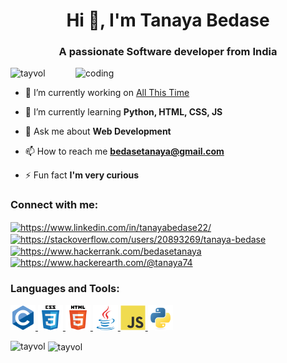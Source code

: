 <h1 align="center">Hi 👋, I'm Tanaya Bedase</h1>
<h3 align="center">A passionate Software developer from India</h3>
<img align="right" alt="coding" width="400" src="https://i.pinimg.com/originals/9a/67/f3/9a67f3e4f07b2a74062e61ff4fd72668.gif"
<p align="left"> <img src="https://komarev.com/ghpvc/?username=tayvol&label=Profile%20views&color=0e75b6&style=flat" alt="tayvol" /> </p>

- 🔭 I’m currently working on [All This Time](https://tayvol.github.io/allthistime/)

- 🌱 I’m currently learning **Python, HTML, CSS, JS**

- 💬 Ask me about **Web Development**

- 📫 How to reach me **bedasetanaya@gmail.com**

- ⚡ Fun fact **I'm very curious**

<h3 align="left">Connect with me:</h3>
<p align="left">
<a href="https://linkedin.com/in/https://www.linkedin.com/in/tanayabedase22/" target="blank"><img align="center" src="https://raw.githubusercontent.com/rahuldkjain/github-profile-readme-generator/master/src/images/icons/Social/linked-in-alt.svg" alt="https://www.linkedin.com/in/tanayabedase22/" height="30" width="40" /></a>
<a href="https://stackoverflow.com/users/https://stackoverflow.com/users/20893269/tanaya-bedase" target="blank"><img align="center" src="https://raw.githubusercontent.com/rahuldkjain/github-profile-readme-generator/master/src/images/icons/Social/stack-overflow.svg" alt="https://stackoverflow.com/users/20893269/tanaya-bedase" height="30" width="40" /></a>
<a href="https://www.hackerrank.com/https://www.hackerrank.com/bedasetanaya" target="blank"><img align="center" src="https://raw.githubusercontent.com/rahuldkjain/github-profile-readme-generator/master/src/images/icons/Social/hackerrank.svg" alt="https://www.hackerrank.com/bedasetanaya" height="30" width="40" /></a>
<a href="https://www.hackerearth.com/https://www.hackerearth.com/@tanaya74" target="blank"><img align="center" src="https://raw.githubusercontent.com/rahuldkjain/github-profile-readme-generator/master/src/images/icons/Social/hackerearth.svg" alt="https://www.hackerearth.com/@tanaya74" height="30" width="40" /></a>
</p>


<h3 align="left">Languages and Tools:</h3>
<p align="left"> <a href="https://www.cprogramming.com/" target="_blank" rel="noreferrer"> <img src="https://raw.githubusercontent.com/devicons/devicon/master/icons/c/c-original.svg" alt="c" width="40" height="40"/> </a> <a href="https://www.w3schools.com/css/" target="_blank" rel="noreferrer"> <img src="https://raw.githubusercontent.com/devicons/devicon/master/icons/css3/css3-original-wordmark.svg" alt="css3" width="40" height="40"/> </a> <a href="https://www.w3.org/html/" target="_blank" rel="noreferrer"> <img src="https://raw.githubusercontent.com/devicons/devicon/master/icons/html5/html5-original-wordmark.svg" alt="html5" width="40" height="40"/> </a> <a href="https://www.java.com" target="_blank" rel="noreferrer"> <img src="https://raw.githubusercontent.com/devicons/devicon/master/icons/java/java-original.svg" alt="java" width="40" height="40"/> </a> <a href="https://developer.mozilla.org/en-US/docs/Web/JavaScript" target="_blank" rel="noreferrer"> <img src="https://raw.githubusercontent.com/devicons/devicon/master/icons/javascript/javascript-original.svg" alt="javascript" width="40" height="40"/> </a> <a href="https://www.python.org" target="_blank" rel="noreferrer"> <img src="https://raw.githubusercontent.com/devicons/devicon/master/icons/python/python-original.svg" alt="python" width="40" height="40"/> </a> </p>

<p><img align="left" src="https://github-readme-stats.vercel.app/api/top-langs?username=tayvol&show_icons=true&locale=en&layout=compact" alt="tayvol" /></p>

<p>&nbsp;<img align="center" src="https://github-readme-stats.vercel.app/api?username=tayvol&show_icons=true&locale=en" alt="tayvol" /></p>
